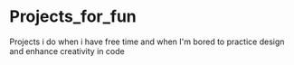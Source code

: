 # Projects_for_fun
Projects i do when i have free time and when I'm bored to practice design and enhance creativity in code

